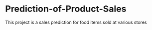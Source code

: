 # Prediction-of-Product-Sales
This  project is a sales prediction for food items sold at various stores
